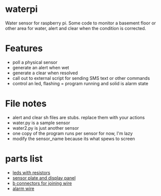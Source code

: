 # waterpi
Water sensor for raspberry pi.
Some code to monitor a basement floor or other area
for water, alert and clear when the condition is corrected.


# Features
* poll a physical sensor 
* generate an alert when wet
* generate a clear when resolved
* call out to external script for sending SMS text or other commands
* control an led, flashing = program running and solid is alarm state

# File notes
* alert and clear sh files are stubs. replace them with your actions
* water.py is a sample sensor
* water2.py is just another sensor
* one copy of the program runs per sensor for now, I'm lazy
* modify the sensor_name because its what spews to screen

# parts list
* [leds with resistors](http://www.amazon.com/gp/product/B004JO2PVA?psc=1&redirect=true&ref_=oh_aui_search_detailpage)
* [sensor plate and display panel](http://www.amazon.com/gp/product/B00L660Q10?psc=1&redirect=true&ref_=oh_aui_search_detailpage)
* [b connectors for joining wire](http://www.amazon.com/Dolphin-DC-100P-Super-Connector-Pcs/dp/B000JP7FIQ/ref=sr_1_1?s=electronics&ie=UTF8&qid=1437789226&sr=1-1&keywords=b+wire+connector&pebp=1437789231631&perid=0JAVVX1432HWYRSJ3KR2)
* [alarm wire](http://www.amazon.com/gp/product/B00CHPX6OI?psc=1&redirect=true&ref_=oh_aui_search_detailpage)

